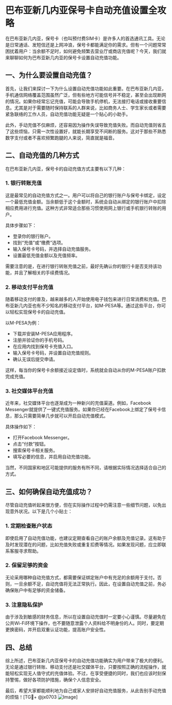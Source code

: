 # 巴布亚新几内亚保号卡自动充值设置全攻略

在巴布亚新几内亚，保号卡（也叫预付费SIM卡）是许多人的首选通讯工具。无论是日常通话、发短信还是上网冲浪，保号卡都能满足你的需求。但有一个问题常常困扰着用户：当余额不足时，如何避免频繁去营业厅或商店充值呢？今天，我们就来聊聊如何为巴布亚新几内亚的保号卡设置自动充值功能。

## 一、为什么要设置自动充值？

首先，让我们来探讨一下为什么设置自动充值功能如此重要。在巴布亚新几内亚，手机通信网络覆盖范围虽然广泛，但有些地方可能信号并不稳定，甚至会出现断网的情况。如果你经常忘记充值，可能会导致手机停机，无法接打电话或接收重要信息。尤其是对于需要随时保持联系的人群来说，比如商务人士、学生家长或者需要紧急联络的工作人员，自动充值功能无疑是一个贴心的小助手。

此外，手动充值不仅麻烦，还容易因为操作失误导致充值失败。而自动充值则省去了这些烦恼，只需一次性设置好，就能长期享受不间断的服务。这对于那些不熟悉数字支付或者不喜欢频繁跑腿的人来说，简直就是福音。

## 二、自动充值的几种方式

在巴布亚新几内亚，保号卡的自动充值方式主要有以下几种：

### 1. 银行转账充值

这是最常见的自动充值方式之一。用户可以将自己的银行账户与保号卡绑定，设定一个最低充值金额。当余额低于这个金额时，系统会自动从绑定的银行账户中扣除相应费用进行充值。这种方式非常适合那些习惯使用网上银行或手机银行转账的用户。

具体步骤如下：
- 登录你的银行账户。
- 找到“充值”或“缴费”选项。
- 输入保号卡号码，并选择自动充值服务。
- 设置最低充值金额以及充值频率。

需要注意的是，在进行银行转账充值之前，最好先确认你的银行卡是否支持该功能，并且了解相关的手续费情况。

### 2. 移动支付平台充值

随着移动支付的普及，越来越多的人开始使用电子钱包来进行日常消费和充值。巴布亚新几内亚也有不少知名的移动支付平台，如M-PESA等。通过这些平台，你可以轻松实现保号卡的自动充值。

以M-PESA为例：
- 下载并安装M-PESA应用程序。
- 注册并验证你的手机号码。
- 在应用内找到保号卡充值入口。
- 输入保号卡号码，并设置自动充值规则。
- 确认无误后提交申请。

这样，每当你的保号卡余额接近设定值时，系统就会自动从你的M-PESA账户扣款完成充值。

### 3. 社交媒体平台充值

近年来，社交媒体平台也逐渐成为一种新兴的充值渠道。例如，Facebook Messenger就提供了一键式充值服务。如果你已经在Facebook上绑定了保号卡信息，那么只需要简单几步就可以开启自动充值模式。

具体操作如下：
- 打开Facebook Messenger。
- 点击“付款”按钮。
- 搜索保号卡相关服务。
- 填写必要的信息，并启用自动充值功能。

当然，不同国家和地区可能提供的服务有所不同，请根据实际情况选择适合自己的方式。

## 三、如何确保自动充值成功？

尽管自动充值听起来很方便，但在实际操作过程中仍需注意一些细节问题，以免出现意外状况。以下是几个小贴士：

### 1. 定期检查账户状态

即使启用了自动充值功能，也建议定期查看自己的账户余额及充值记录。这有助于及时发现潜在的问题，比如充值失败或重复扣费等情况。如果发现问题，应立即联系客服寻求帮助。

### 2. 保留足够的资金

无论采用哪种自动充值方式，都需要保证绑定账户中有充足的余额用于支付。否则，一旦余额不足，自动充值将无法正常执行。因此，在设置自动充值之前，务必确保账户中有足够的资金储备。

### 3. 注意隐私保护

由于涉及到敏感的财务信息，所以在设置自动充值时一定要小心谨慎。尽量避免在公共Wi-Fi环境下操作，也不要随意泄露个人资料给不明身份的人。同时，要定期更换密码，并开启双重认证功能，提高账户安全性。

## 四、总结

综上所述，巴布亚新几内亚保号卡的自动充值功能确实为用户带来了极大的便利。无论是通过银行转账、移动支付还是社交媒体平台，只要按照正确的流程操作，就能轻松实现无人值守式的充值体验。不过，在享受便捷的同时，我们也应该时刻保持警惕，做好各项防护措施，确保个人信息安全。

最后，希望大家都能顺利地为自己或家人安排好自动充值服务，从此告别手动充值的烦恼！[TG💪+ @jx0703 ![Image](https://github.com/user-attachments/assets/dbca1d08-cadb-493c-b0ec-ad6f7a83f270)]